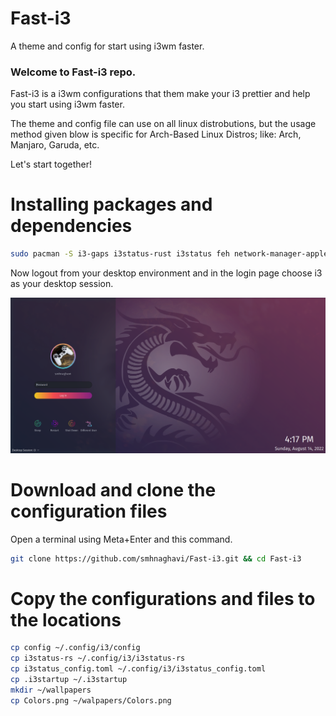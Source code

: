# Fast-i3
A theme and config for start using i3wm faster.

### Welcome to Fast-i3 repo.

Fast-i3 is a i3wm configurations that them make your i3 prettier and help you start using i3wm faster.

The theme and config file can use on all linux distrobutions, but the usage method given blow is specific for Arch-Based Linux Distros; like: Arch, Manjaro, Garuda, etc.

Let's start together!

# Installing packages and dependencies

```bash
sudo pacman -S i3-gaps i3status-rust i3status feh network-manager-applet rofi dmenu vazir-code-fonts
```
Now logout from your desktop environment and in the login page choose i3 as your desktop session.

![Login Page](https://github.com/smhnaghavi/Fast-i3/blob/main/sddm.png)

# Download and clone the configuration files

Open a terminal using Meta+Enter and this command.

```bash
git clone https://github.com/smhnaghavi/Fast-i3.git && cd Fast-i3
```

# Copy the configurations and files to the locations

```bash
cp config ~/.config/i3/config
cp i3status-rs ~/.config/i3/i3status-rs
cp i3status_config.toml ~/.config/i3/i3status_config.toml
cp .i3startup ~/.i3startup
mkdir ~/wallpapers
cp Colors.png ~/walpapers/Colors.png
```
